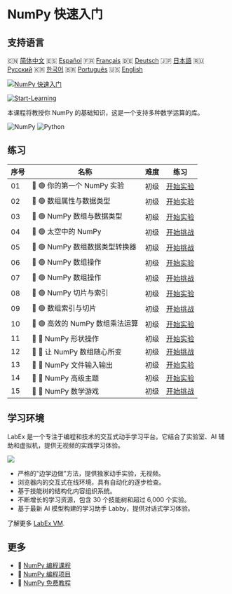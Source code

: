 # NumPy 快速入门

## 支持语言

🇨🇳 [简体中文](README_zh.md) 🇪🇸 [Español](README_es.md) 🇫🇷 [Français](README_fr.md) 🇩🇪 [Deutsch](README_de.md) 🇯🇵 [日本語](README_ja.md) 🇷🇺 [Русский](README_ru.md) 🇰🇷 [한국어](README_ko.md) 🇧🇷 [Português](README_pt.md) 🇺🇸 [English](README.md) 

[![NumPy 快速入门](https://cover-creator.labex.io/quick-start-with-numpy.png?lang=zh)](https://labex.io/zh/courses/quick-start-with-numpy)

[![Start-Learning](https://img.shields.io/badge/Start-Learning-whitesmoke?style=for-the-badge)](https://labex.io/zh/courses/quick-start-with-numpy)

本课程将教授你 NumPy 的基础知识，这是一个支持多种数学运算的库。

![NumPy](https://img.shields.io/badge/NumPy-whitesmoke?style=for-the-badge&logo=numpy)
![Python](https://img.shields.io/badge/Python-whitesmoke?style=for-the-badge&logo=python)


## 练习

|   序号 | 名称                            | 难度   | 练习                                                                                                                             |
|--------|---------------------------------|--------|----------------------------------------------------------------------------------------------------------------------------------|
|     01 | 📖 🟢 你的第一个 NumPy 实验     | 初级   | <a target='_blank' href='https://labex.io/zh/tutorials/numpy-your-first-numpy-lab-92735'>开始实验</a>                            |
|     02 | 📖 🟢 数组属性与数据类型        | 初级   | <a target='_blank' href='https://labex.io/zh/tutorials/python-array-attributes-and-dtype-8027'>开始实验</a>                      |
|     03 | 📖 🟢 NumPy 数组与数据类型      | 初级   | <a target='_blank' href='https://labex.io/zh/tutorials/python-numpy-arrays-and-data-types-4996'>开始实验</a>                     |
|     04 | 🎯 🟢 太空中的 NumPy            | 初级   | <a target='_blank' href='https://labex.io/zh/labs/python-numpy-in-space-33961'>开始挑战</a>                                      |
|     05 | 🎯 🟢 NumPy 数组数据类型转换器  | 初级   | <a target='_blank' href='https://labex.io/zh/labs/python-numpy-array-datatype-converter-9187'>开始挑战</a>                       |
|     06 | 📖 🟢 NumPy 数组操作            | 初级   | <a target='_blank' href='https://labex.io/zh/tutorials/numpy-numpy-array-operations-1403'>开始实验</a>                           |
|     07 | 🎯 🟢 NumPy 数组操作            | 初级   | <a target='_blank' href='https://labex.io/zh/labs/numpy-numpy-array-operation-8708'>开始挑战</a>                                 |
|     08 | 📖 🟢 NumPy 切片与索引          | 初级   | <a target='_blank' href='https://labex.io/zh/tutorials/python-numpy-slicing-and-indexing-352'>开始实验</a>                       |
|     09 | 🎯 🟢 数组索引与切片            | 初级   | <a target='_blank' href='https://labex.io/zh/labs/python-array-indexing-and-slicing-38504'>开始挑战</a>                          |
|     10 | 📖 🟢 高效的 NumPy 数组乘法运算 | 初级   | <a target='_blank' href='https://labex.io/zh/tutorials/python-efficient-numpy-array-multiplication-operations-5007'>开始实验</a> |
|     11 | 📖 🔵 NumPy 形状操作            | 初级   | <a target='_blank' href='https://labex.io/zh/tutorials/numpy-numpy-shape-manipulation-214'>开始实验</a>                          |
|     12 | 🎯 🔵 让 NumPy 数组随心所变     | 初级   | <a target='_blank' href='https://labex.io/zh/labs/python-make-numpy-array-your-shape-8687'>开始挑战</a>                          |
|     13 | 📖 🔵 NumPy 文件输入输出        | 初级   | <a target='_blank' href='https://labex.io/zh/tutorials/python-numpy-file-io-127'>开始实验</a>                                    |
|     14 | 📖 🔵 NumPy 高级主题            | 初级   | <a target='_blank' href='https://labex.io/zh/tutorials/python-numpy-advanced-topics-11'>开始实验</a>                             |
|     15 | 🎯 🔵 NumPy 数学游戏            | 初级   | <a target='_blank' href='https://labex.io/zh/labs/python-numpy-math-games-10'>开始挑战</a>                                       |

## 学习环境

LabEx 是一个专注于编程和技术的交互式动手学习平台。它结合了实验室、AI 辅助和虚拟机，提供无视频的实践学习体验。

![](https://tutorial-screenshot.getvm.io/images/vm-1725247253.png)

- 严格的"边学边做"方法，提供独家动手实验，无视频。
- 浏览器内的交互式在线环境，具有自动化的逐步检查。
- 基于技能树的结构化内容组织系统。
- 不断增长的学习资源，包含 30 个技能树和超过 6,000 个实验。
- 基于最新 AI 模型构建的学习助手 Labby，提供对话式学习体验。

了解更多 [LabEx VM](https://support.labex.io/using-labex/virtual-machine).

## 更多

- 🔗 [NumPy 编程课程](https://github.com/labex-labs/awesome-programming-courses)
- 🔗 [NumPy 编程项目](https://github.com/labex-labs/awesome-programming-projects)
- 🔗 [NumPy 免费教程](https://github.com/labex-labs/numpy-free-tutorials)

